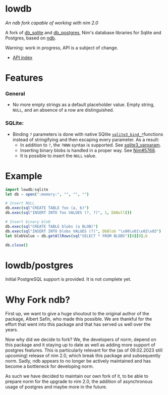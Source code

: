 # lowdb

_An ndb fork capable of working with nim 2.0_

A fork of [db_sqlite](https://nim-lang.org/docs/db_sqlite.html) and [db_postgres](https://nim-lang.org/docs/db_postgres.html), Nim's database libraries for Sqlite and Postgres, based on [ndb](https://github.com/xzfc/ndb.nim).

Warning: work in progress, API is a subject of change.

- [API index](https://philippmdoerner.github.io/lowdb/lowdb.html)

# Features
### General
  * No more empty strings as a default placeholder value.
    Empty string, ``NULL``, and an absence of a row are distinguished.

### SQLite:
  * Binding ``?`` parameters is done with native SQlite [`sqlite3_bind_*`](https://www.sqlite.org/c3ref/bind_blob.html)functions instead of stringifying and then escaping every parameter.
    As a result:
    * In addition to ``?``, the ``?NNN`` syntax is supported. See [sqlite3_varparam](https://www.sqlite.org/lang_expr.html#varparam).
    * Inserting binary blobs is handled in a proper way. See [Nim#5768](https://github.com/nim-lang/Nim/issues/5768).
    * It is possible to insert the `NULL` value.

# Example

```nim
import lowdb/sqlite
let db = open(":memory:", "", "", "")

# Insert NULL
db.exec(sql"CREATE TABLE foo (a, b)")
db.exec(sql"INSERT INTO foo VALUES (?, ?)", 1, DbNull())

# Insert binary blob
db.exec(sql"CREATE TABLE blobs (a BLOB)")
db.exec(sql"INSERT INTO blobs VALUES (?)", DbBlob "\x00\x01\x02\x03")
let blobValue = db.getAllRows(sql"SELECT * FROM BLOBS")[0][0].b

db.close()
```

# lowdb/postgres

Initial PostgreSQL support is provided. It is not complete yet.

# Why Fork ndb?
First up, we want to give a huge shoutout to the original author of the package, Albert Safin, who made this possible. We are thankful for the effort that went into this package and that has served us well over the years. 

Now why did we decide to fork?
We, the developers of norm, depend on this package and it staying up to date as well as adding more support of postgres features. This is particularly relevant for the (as of 09.02.2023 still upcoming) release of nim 2.0, which break this package and subsequently norm. Sadly, ndb appears to no longer be actively maintained and has become a bottleneck for developing norm.

As such we have decided to maintain our own fork of it, to be able to prepare norm for the upgrade to nim 2.0, the addition of asynchronous usage of postgres and maybe more in the future.